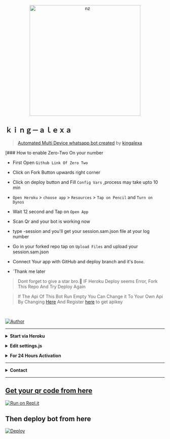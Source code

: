 <p align="center">
<img src="https://telegra.ph/file/9c75dbee0091c04a8a67b.jpg" alt="nz" width="350"/>
</p>

## ｋｉｎｇ－ａｌｅｘａ


> [Automated Multi Device whatsapp bot created](https://github.com/kingalexa/Gojo-Satoru) by [kingalexa](github.com/nexusNw)

[### How to enable Zero-Two On your number
-   First Open `Github Link Of Zero Two`
-  Click on Fork Button upwards right corner
-  Click on deploy button and Fill `Config Vars` ,process may take upto 10 min
- `Open Heroku` > `choose app` > `Resources` > `Tap on Pencil` and `Turn on Dynos`
-  Wait 12 second and Tap on `Open App`
-  Scan Qr and your bot is working now
-  type -session and you'll get your session.sam.json file at your log number
-  Go in your forked repo tap on `Upload Files` and upload your session.sam.json
-  Connect Your app with GitHub and deploy branch and it's `Done`.

- `Thank me later
> Dont forget to give a star bro.🥲 IF Heroku Deploy seems Error, Fork This Repo And Try Deploy Again

> If The Api Of This Bot Run Empty You Can Change it To Your Own Api By Changing [Here](https://github.com/kingalexa/Gojo-Satoru/blob/master/settings.js#L18) And Register [here](https://zenzapis.xyz/) to get apikey


</br>

<a href="https://github.com/kingalexa"><img title="Author" src="https://img.shields.io/badge/Author-kingalexa-blue.svg?color=54aeff&style=for-the-badge&logo=github" /></a>  

---

  


<!-- Start via Heroku -->
<b><details><summary>Start via Heroku</summary></b>

* Scan QR In Your Whatsapp From [Here](https://replit.com/@nexusNw/Md-Scanner?outputonly=1&lite=1)
* then Deploy The Bot From [Here](https://heroku.com/deploy)
* Wait 5-10 Min To Deploy 
* After Deploying On The Worker And Check The Logs

</details>





<!-- Edit -->
<b><details><summary>Edit settings.js</summary></b>
```bash
global.APIKeys = {
	'https://zenzapis.xyz': 'YOURAPIKEY',
}
  
global.owner = ["9181XXXXXX"]
global.ownername = ["YourName"]
```
</details>


<!-- 24hrs-->
<b><details><summary>For 24 Hours Activation</summary></b>

```bash
npm i -g pm2 && pm2 start index.js && pm2 save && pm2 logs
```

</details>



----

<!-- Contact Owner -->
<b><details><summary>Contact</summary></b>

## ```Connect With Me```
<p align="center">
<a href="https://wa.me/94775013191"><img src="https://img.shields.io/badge/Contact jupiter-25D366?style=for-the-badge&logo=whatsapp&logoColor=white" />
<a href="bla bla"><img src="https://img.shields.io/badge/join whatsapp group-25D366?style=for-the-badge&logo=whatsapp&logoColor=white" /> <br>
</p>

</details>



</details><hr>

## Get your qr code from here 


[![Run on Repl.it](https://repl.it/badge/github/fantox001/ZERO-TWO-MD)](https://replit.com/@sampandey/Zero-Two)


## Then deploy bot from here


[![Deploy](https://www.herokucdn.com/deploy/button.svg)](https://heroku.com/deploy?template=https://github.com/Sampandey001/Zero-Two-Md)

